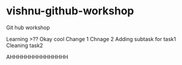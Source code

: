 # vishnu-github-workshop
Git hub workshop

Learning >??
Okay cool
Change 1
Chnage 2
Adding subtask for task1
Cleaning task2



AHHHHHHHHHHHHHHH
    